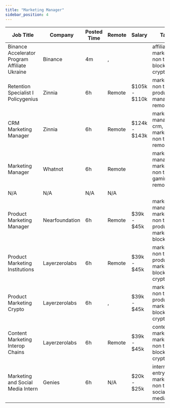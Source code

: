 ```yaml
---
title: "Marketing Manager"
sidebar_position: 4
---
```


| Job Title | Company | Posted Time | Remote | Salary | Tags | Apply Link |
|-----------|---------|-------------|--------|--------|------|------------|
| Binance Accelerator Program Affiliate Ukraine | Binance | 4m | , |  | affiliate, marketing, non tech, blockchain, crypto | [Apply](https://web3.career/binance-accelerator-program-affiliate-ukraine-binance/104133) |
| Retention Specialist I Policygenius | Zinnia | 6h | Remote | $105k - $110k | marketing, non tech, product manager, remote | [Apply](https://web3.career/retention-specialist-i-policygenius-zinnia/97588) |
| CRM Marketing Manager | Zinnia | 6h | Remote | $124k - $143k | marketing manager, crm, marketing, non tech, remote | [Apply](https://web3.career/crm-marketing-manager-zinnia/98977) |
| Marketing Manager | Whatnot | 6h | Remote |  | marketing manager, marketing, non tech, gaming, remote | [Apply](https://web3.career/marketing-manager-whatnot/104095) |
| N/A | N/A | N/A | N/A |  |  | [Apply](https://web3.career/metana) |
| Product Marketing Manager | Nearfoundation | 6h | Remote | $39k - $45k | marketing manager, marketing, non tech, product marketing, blockchain | [Apply](https://web3.career/product-marketing-manager-nearfoundation/100183) |
| Product Marketing Institutions | Layerzerolabs | 6h | Remote | $39k - $45k | marketing, non tech, product marketing, blockchain, crypto | [Apply](https://web3.career/product-marketing-institutions-layerzerolabs/104085) |
| Product Marketing Crypto | Layerzerolabs | 6h | , | $39k - $45k | marketing, non tech, product marketing, blockchain, crypto | [Apply](https://web3.career/product-marketing-crypto-layerzerolabs/104084) |
| Content Marketing Interop Chains | Layerzerolabs | 6h | Remote | $39k - $45k | content marketing, marketing, non tech, blockchain, crypto | [Apply](https://web3.career/content-marketing-interop-chains-layerzerolabs/104083) |
| Marketing and Social Media Intern | Genies | 6h | N/A | $20k - $25k | intern, entry level, marketing, non tech, social media | [Apply](https://web3.career/marketing-and-social-media-intern-genies/104067) |
